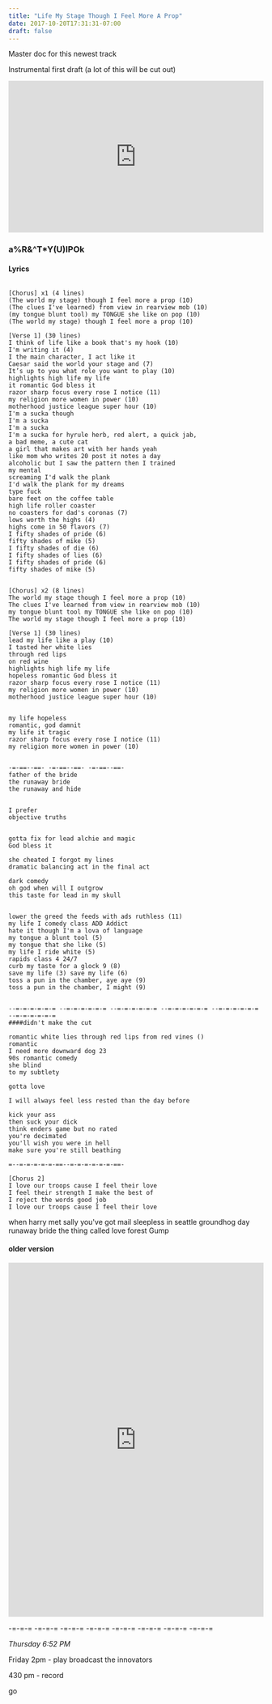 ```yaml
---
title: "Life My Stage Though I Feel More A Prop"
date: 2017-10-20T17:31:31-07:00
draft: false
---
```


Master doc for this newest track

Instrumental first draft (a lot of this will be cut out)

<iframe width="100%" height="300" scrolling="no" frameborder="no" src="https://w.soundcloud.com/player/?url=https%3A//api.soundcloud.com/tracks/348744448%3Fsecret_token%3Ds-SUyqw&amp;color=%23ff5500&amp;auto_play=false&amp;hide_related=false&amp;show_comments=true&amp;show_user=true&amp;show_reposts=false&amp;show_teaser=true&amp;visual=true"></iframe>


### a%R&^T*Y(U)IPOk

#### Lyrics
```

[Chorus] x1 (4 lines)
(The world my stage) though I feel more a prop (10)
(The clues I've learned) from view in rearview mob (10)
(my tongue blunt tool) my TONGUE she like on pop (10)
(The world my stage) though I feel more a prop (10)

[Verse 1] (30 lines)
I think of life like a book that's my hook (10)
I'm writing it (4)
I the main character, I act like it
Caesar said the world your stage and (7)
It’s up to you what role you want to play (10)
highlights high life my life
it romantic God bless it
razor sharp focus every rose I notice (11)
my religion more women in power (10)
motherhood justice league super hour (10)
I'm a sucka though
I'm a sucka
I'm a sucka
I'm a sucka for hyrule herb, red alert, a quick jab,
a bad meme, a cute cat
a girl that makes art with her hands yeah
like mom who writes 20 post it notes a day
alcoholic but I saw the pattern then I trained
my mental
screaming I'd walk the plank
I'd walk the plank for my dreams
type fuck
bare feet on the coffee table
high life roller coaster
no coasters for dad's coronas (7)
lows worth the highs (4)
highs come in 50 flavors (7)
I fifty shades of pride (6)
fifty shades of mike (5)
I fifty shades of die (6)
I fifty shades of lies (6)
I fifty shades of pride (6)
fifty shades of mike (5)


[Chorus] x2 (8 lines)
The world my stage though I feel more a prop (10)
The clues I've learned from view in rearview mob (10)
my tongue blunt tool my TONGUE she like on pop (10)
The world my stage though I feel more a prop (10)

[Verse 1] (30 lines)
lead my life like a play (10)
I tasted her white lies
through red lips
on red wine
highlights high life my life
hopeless romantic God bless it
razor sharp focus every rose I notice (11)
my religion more women in power (10)
motherhood justice league super hour (10)


my life hopeless
romantic, god damnit
my life it tragic
razor sharp focus every rose I notice (11)
my religion more women in power (10)


-=-==--==- -=-==--==- -=-==--==-
father of the bride
the runaway bride
the runaway and hide


I prefer
objective truths


gotta fix for lead alchie and magic
God bless it

she cheated I forgot my lines
dramatic balancing act in the final act

dark comedy
oh god when will I outgrow
this taste for lead in my skull


lower the greed the feeds with ads ruthless (11)
my life I comedy class ADD Addict
hate it though I'm a lova of language
my tongue a blunt tool (5)
my tongue that she like (5)
my life I ride white (5)
rapids class 4 24/7
curb my taste for a glock 9 (8)
save my life (3) save my life (6)
toss a pun in the chamber, aye aye (9)
toss a pun in the chamber, I might (9)


--=-=-=-=-=-= --=-=-=-=-=-= --=-=-=-=-=-= --=-=-=-=-=-= --=-=-=-=-=-= --=-=-=-=-=-=
####didn't make the cut

romantic white lies through red lips from red vines ()
romantic
I need more downward dog 23
90s romantic comedy
she blind
to my subtlety

gotta love

I will always feel less rested than the day before

kick your ass
then suck your dick
think enders game but no rated
you're decimated
you'll wish you were in hell
make sure you're still beathing

=--=-=-=-=-=-==--=-=-=-=-=-=-==-

[Chorus 2]
I love our troops cause I feel their love
I feel their strength I make the best of
I reject the words good job
I love our troops cause I feel their love
```


when harry met sally
you've got mail
sleepless in seattle
groundhog day
runaway bride
the thing called love
forest Gump


#### older version

<iframe width="100%" height="700" scrolling="no" frameborder="no" src="https://w.soundcloud.com/player/?url=https%3A//api.soundcloud.com/tracks/347850986%3Fsecret_token%3Ds-ATt1o&amp;color=%23ff5500&amp;auto_play=false&amp;hide_related=false&amp;show_comments=true&amp;show_user=true&amp;show_reposts=false&amp;show_teaser=true&amp;visual=true"></iframe>


-=-=-=  -=-=-= -=-=-= -=-=-= -=-=-= -=-=-= -=-=-= -=-=-=


*Thursday 6:52 PM*



Friday 2pm - play broadcast the innovators

430 pm - record

go
